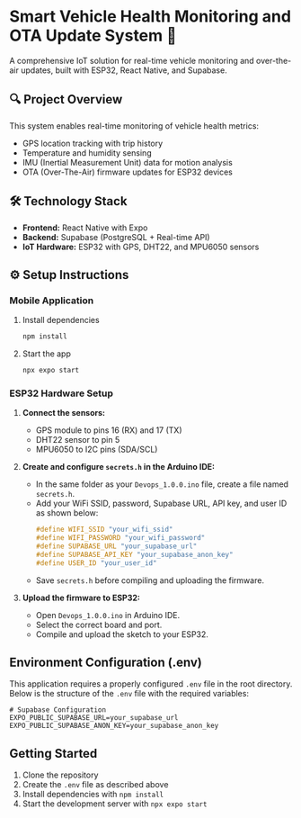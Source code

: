 # Smart Vehicle Health Monitoring and OTA Update System 🚗

A comprehensive IoT solution for real-time vehicle monitoring and over-the-air updates, built with ESP32, React Native, and Supabase.

## 🔍 Project Overview

This system enables real-time monitoring of vehicle health metrics:
- GPS location tracking with trip history
- Temperature and humidity sensing
- IMU (Inertial Measurement Unit) data for motion analysis
- OTA (Over-The-Air) firmware updates for ESP32 devices

## 🛠️ Technology Stack

- **Frontend:** React Native with Expo
- **Backend:** Supabase (PostgreSQL + Real-time API)
- **IoT Hardware:** ESP32 with GPS, DHT22, and MPU6050 sensors

## ⚙️ Setup Instructions

### Mobile Application

1. Install dependencies

   ```bash
   npm install
   ```

2. Start the app

   ```bash
   npx expo start
   ```

### ESP32 Hardware Setup

1. **Connect the sensors:**
   - GPS module to pins 16 (RX) and 17 (TX)
   - DHT22 sensor to pin 5
   - MPU6050 to I2C pins (SDA/SCL)

2. **Create and configure `secrets.h` in the Arduino IDE:**
   - In the same folder as your `Devops_1.0.0.ino` file, create a file named `secrets.h`.
   - Add your WiFi SSID, password, Supabase URL, API key, and user ID as shown below:
     ```cpp
     #define WIFI_SSID "your_wifi_ssid"
     #define WIFI_PASSWORD "your_wifi_password"
     #define SUPABASE_URL "your_supabase_url"
     #define SUPABASE_API_KEY "your_supabase_anon_key"
     #define USER_ID "your_user_id"
     ```
   - Save `secrets.h` before compiling and uploading the firmware.

3. **Upload the firmware to ESP32:**
   - Open `Devops_1.0.0.ino` in Arduino IDE.
   - Select the correct board and port.
   - Compile and upload the sketch to your ESP32.

## Environment Configuration (.env)

This application requires a properly configured `.env` file in the root directory. Below is the structure of the `.env` file with the required variables:

```
# Supabase Configuration
EXPO_PUBLIC_SUPABASE_URL=your_supabase_url
EXPO_PUBLIC_SUPABASE_ANON_KEY=your_supabase_anon_key
```

## Getting Started

1. Clone the repository
2. Create the `.env` file as described above
3. Install dependencies with `npm install`
4. Start the development server with `npx expo start`